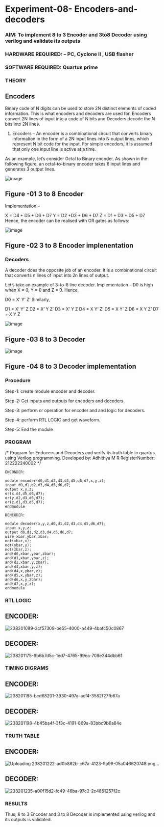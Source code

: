 # Experiment-08- Encoders-and-decoders 
### AIM: To implement 8 to 3 Encoder and  3to8 Decoder using verilog and validate its outputs
### HARDWARE REQUIRED:  – PC, Cyclone II , USB flasher
### SOFTWARE REQUIRED:   Quartus prime
### THEORY 

## Encoders
Binary code of N digits can be used to store 2N distinct elements of coded information. This is what encoders and decoders are used for. Encoders convert 2N lines of input into a code of N bits and Decoders decode the N bits into 2N lines.

1. Encoders –
An encoder is a combinational circuit that converts binary information in the form of a 2N input lines into N output lines, which represent N bit code for the input. For simple encoders, it is assumed that only one input line is active at a time.

As an example, let’s consider Octal to Binary encoder. As shown in the following figure, an octal-to-binary encoder takes 8 input lines and generates 3 output lines.

![image](https://user-images.githubusercontent.com/36288975/171543588-bc0746df-a173-4b35-989e-5fb7d385fe8a.png)
## Figure -01 3 to 8 Encoder 


Implementation –

X = D4 + D5 + D6 + D7
Y = D2 +D3 + D6 + D7
Z = D1 + D3 + D5 + D7 
Hence, the encoder can be realised with OR gates as follows:


![image](https://user-images.githubusercontent.com/36288975/171543740-68403b82-aa93-4c98-9343-f32b14885a2e.png)
## Figure -02 3 to 8 Encoder implenentation 

 ### Decoders 
A decoder does the opposite job of an encoder. It is a combinational circuit that converts n lines of input into 2n lines of output.

Let’s take an example of 3-to-8 line decoder.
Implementation –
D0 is high when X = 0, Y = 0 and Z = 0. Hence,

D0 = X’ Y’ Z’ 
Similarly,

D1 = X’ Y’ Z
D2 = X’ Y Z’
D3 = X’ Y Z
D4 = X Y’ Z’
D5 = X Y’ Z
D6 = X Y Z’
D7 = X Y Z 


![image](https://user-images.githubusercontent.com/36288975/171543978-ee2d0671-2846-40a1-8705-507fd6287a49.png)
## Figure -03 8 to 3 Decoder 



![image](https://user-images.githubusercontent.com/36288975/171543866-5a6eace6-8683-49d7-9c4f-a7cb30ec3035.png)
## Figure -04 8 to 3 Decoder implementation 

### Procedure
Step-1: create module encoder and decoder.

Step-2: Get inputs and outputs for encoders and decoders.

Step-3: perform or operation for encoder and and logic for decoders.

Step-4: perform RTL LOGIC and get waveform.

Step-5: End the module


### PROGRAM 
/*
Program for Endocers and Decoders  and verify its truth table in quartus using Verilog programming.
Developed by: Adhithya M R 
RegisterNumber:  212222240002
*/
```
ENCONDER:

module encoder(d0,d1,d2,d3,d4,d5,d6,d7,x,y,z);
input d0,d1,d2,d3,d4,d5,d6,d7;
output x,y,z;
or(x,d4,d5,d6,d7);
or(y,d2,d3,d6,d7);
or(z,d1,d3,d5,d7);
endmodule

DENCODER:

module decoder(x,y,z,d0,d1,d2,d3,d4,d5,d6,d7);
input x,y,z;
output d0,d1,d2,d3,d4,d5,d6,d7;
wire xbar,ybar,zbar;
not(xbar,x);
not(ybar,y);
not(zbar,z);
and(d0,xbar,ybar,zbar);
and(d1,xbar,ybar,z);
and(d2,xbar,y,zbar);
and(d3,xbar,y,z);
and(d4,x,ybar,z);
and(d5,x,ybar,z);
and(d6,x,y,zbar);
and(d7,x,y,z);
endmodule
```






### RTL LOGIC  
## ENCODER:

![238201089-3cf57309-be55-4000-a449-4bafc50c0867](https://github.com/AdhithyaMR/Experiment-08-Encoders-and-decoders-/assets/118834761/649847c9-08ca-4603-9e89-4851a79acb2d)

## DECODER:

![238201175-9b6b7d5c-1ed7-4765-99ea-708e344dbb61](https://github.com/AdhithyaMR/Experiment-08-Encoders-and-decoders-/assets/118834761/5f171bc4-6ec7-443d-8025-ab89e5cf8fa5)






### TIMING DIGRAMS  
## ENCODER:
![238201185-bcd68201-3930-497a-acf4-3582f27fb67a](https://github.com/AdhithyaMR/Experiment-08-Encoders-and-decoders-/assets/118834761/4a520e7a-6684-471e-92ff-d55a1d66268a)

## DECODER:
![238201198-4b45ba4f-3f3c-4191-869a-83bbc9b6a84e](https://github.com/AdhithyaMR/Experiment-08-Encoders-and-decoders-/assets/118834761/64aaf744-33f1-45ac-9a3e-0d843f4adcd3)




### TRUTH TABLE 
## ENCODER:
![Uploading 238201222-ad0b882b-c67a-4123-9a99-05a046620748.png…]()




## DECODER:


![238201235-a00f15d2-fc49-46ba-97c3-2c4851257f2c](https://github.com/AdhithyaMR/Experiment-08-Encoders-and-decoders-/assets/118834761/bb952ce6-d8e2-4f84-932e-0b9be7aa21a6)



### RESULTS 
Thus, 8 to 3 Encoder and 3 to 8 Decoder is implemented using verilog and its outputs is validated.



